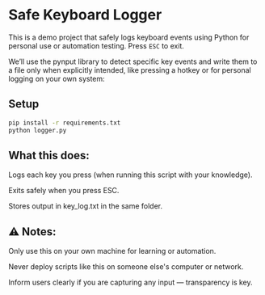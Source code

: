 # Safe Keyboard Logger

This is a demo project that safely logs keyboard events using Python for personal use or automation testing. Press `ESC` to exit.

We’ll use the pynput library to detect specific key events and write them to a file only when explicitly intended, like pressing a hotkey or for personal logging on your own system:

## Setup

```bash
pip install -r requirements.txt
python logger.py
```


## What this does:

Logs each key you press (when running this script with your knowledge).

Exits safely when you press ESC.

Stores output in key_log.txt in the same folder.

## ⚠️ Notes:

Only use this on your own machine for learning or automation.

Never deploy scripts like this on someone else's computer or network.

Inform users clearly if you are capturing any input — transparency is key.

